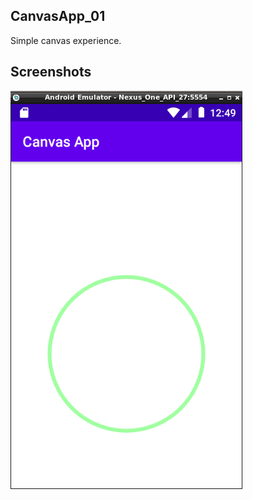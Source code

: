 ## CanvasApp_01

Simple canvas experience.

## Screenshots

![display](https://github.com/jpenrici/Android_Trainings/blob/main/CanvasApp_01/display/display_emulator.png)
